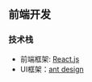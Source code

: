 ## 前端开发

### 技术栈
- 前端框架: [React.js](https://facebook.github.io/react/)
- UI框架：[ant design](https://ant.design/docs/react/introduce-cn)

